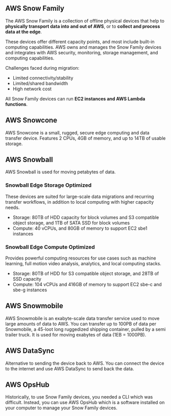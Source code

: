 ## AWS Snow Family

The AWS Snow Family is a collection of offline physical devices that help to **physically transport data into and out of AWS**, or to **collect and process data at the edge**.

These devices offer different capacity points, and most include built-in computing capabilities. AWS owns and manages the Snow Family devices and integrates with AWS security, monitoring, storage management, and computing capabilities.

Challenges faced during migration:

- Limited connectivity/stability
- Limited/shared bandwidth
- High network cost

All Snow Family devices can run **EC2 instances and AWS Lambda functions**.

## AWS Snowcone

AWS Snowcone is a small, rugged, secure edge computing and data transfer device. Features 2 CPUs, 4GB of memory, and up to 14TB of usable storage.

## AWS Snowball

AWS Snowball is used for moving petabytes of data.

### Snowball Edge Storage Optimized

These devices are suited for large-scale data migrations and recurring transfer workflows, in addition to local computing with higher capacity needs.

- Storage: 80TB of HDD capacity for block volumes and S3 compatible object storage, and 1TB of SATA SSD for block volumes
- Compute: 40 vCPUs, and 80GB of memory to support EC2 sbe1 instances

### Snowball Edge Compute Optimized

Provides powerful computing resources for use cases such as machine learning, full motion video analysis, analytics, and local computing stacks.

- Storage: 80TB of HDD for S3 compatible object storage, and 28TB of SSD capacity
- Compute: 104 vCPUs and 416GB of memory to support EC2 sbe-c and sbe-g instances

## AWS Snowmobile

AWS Snowmobile is an exabyte-scale data transfer service used to move large amounts of data to AWS. You can transfer up to 100PB of data per Snowmobile, a 45-loot long ruggedized shipping container, pulled by a semi trailer truck. It is used for moving exabytes of data (1EB = 1000PB).

## AWS DataSync

Alternative to sending the device back to AWS. You can connect the device to the internet and use AWS DataSync to send back the data.

## AWS OpsHub

Historically, to use Snow Family devices, you needed a CLI which was difficult. Instead, you can use AWS OpsHub which is a software installed on your computer to manage your Snow Family devices.
